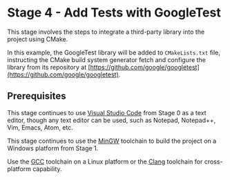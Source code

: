 # Stage 4 - Add Tests with GoogleTest

This stage involves the steps to integrate a third-party library into the project using CMake.

In this example, the GoogleTest library will be added to `CMakeLists.txt` file, instructing the CMake build system generator fetch and configure the library from its repository at [https://github.com/google/googletest](https://github.com/google/googletest).

## Prerequisites

This stage continues to use [Visual Studio Code](https://code.visualstudio.com/) from Stage 0 as a text editor, though any text editor can be used, such as Notepad, Notepad++, Vim, Emacs, Atom, etc.

This stage continues to use the [MinGW](https://sourceforge.net/projects/mingw/) toolchain to build the project on a Windows platform from Stage 1.

Use the [GCC](https://gcc.gnu.org/) toolchain on a Linux platform or the [Clang](https://clang.llvm.org/) toolchain for cross-platform capability.
